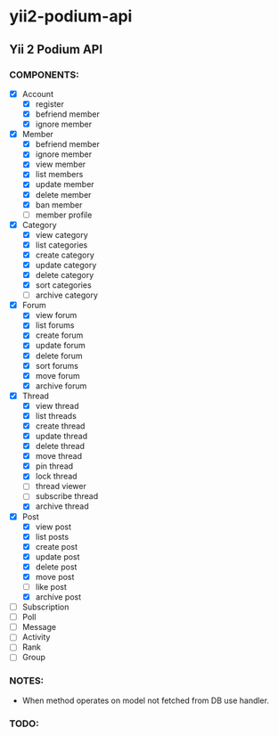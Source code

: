 # yii2-podium-api

## Yii 2 Podium API

### COMPONENTS:

- [x] Account
  - [x] register
  - [x] befriend member
  - [x] ignore member
- [x] Member
  - [x] befriend member
  - [x] ignore member
  - [x] view member
  - [x] list members
  - [x] update member
  - [x] delete member
  - [x] ban member
  - [ ] member profile
- [x] Category
  - [x] view category
  - [x] list categories
  - [x] create category
  - [x] update category
  - [x] delete category
  - [x] sort categories
  - [ ] archive category
- [x] Forum
  - [x] view forum
  - [x] list forums
  - [x] create forum
  - [x] update forum
  - [x] delete forum
  - [x] sort forums
  - [x] move forum
  - [x] archive forum
- [x] Thread
  - [x] view thread
  - [x] list threads
  - [x] create thread
  - [x] update thread
  - [x] delete thread
  - [x] move thread
  - [x] pin thread
  - [x] lock thread
  - [ ] thread viewer
  - [ ] subscribe thread
  - [x] archive thread
- [x] Post
  - [x] view post
  - [x] list posts
  - [x] create post
  - [x] update post
  - [x] delete post
  - [x] move post
  - [ ] like post
  - [x] archive post
- [ ] Subscription
- [ ] Poll
- [ ] Message
- [ ] Activity
- [ ] Rank
- [ ] Group

### NOTES:

- When method operates on model not fetched from DB use handler.

### TODO:

